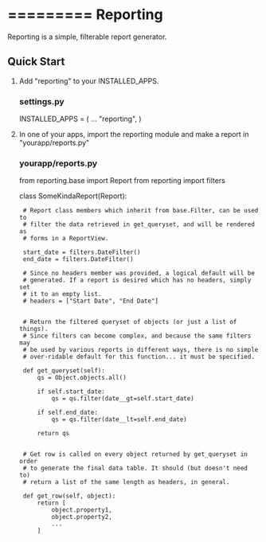 =========
Reporting
=========

Reporting is a simple, filterable report generator.


Quick Start
-----------

1. Add "reporting" to your INSTALLED\_APPS.
    
    ### settings.py

    INSTALLED_APPS = (
        ...
        "reporting",
    )

2. In one of your apps, import the reporting module and make a report in "yourapp/reports.py"

    ### yourapp/reports.py

    from reporting.base import Report
    from reporting import filters

    class SomeKindaReport(Report):
        
        # Report class members which inherit from base.Filter, can be used to
        # filter the data retrieved in get_queryset, and will be rendered as
        # forms in a ReportView.

        start_date = filters.DateFilter()
        end_date = filters.DateFilter()

        # Since no headers member was provided, a logical default will be
        # generated. If a report is desired which has no headers, simply set
        # it to an empty list.
        # headers = ["Start Date", "End Date"]


        # Return the filtered queryset of objects (or just a list of things).
        # Since filters can become complex, and because the same filters may
        # be used by various reports in different ways, there is no simple
        # over-ridable default for this function... it must be specified.

        def get_queryset(self):
            qs = Object.objects.all()

            if self.start_date:
                qs = qs.filter(date__gt=self.start_date)

            if self.end_date:
                qs = qs.filter(date__lt=self.end_date)

            return qs


        # Get row is called on every object returned by get_queryset in order
        # to generate the final data table. It should (but doesn't need to)
        # return a list of the same length as headers, in general.

        def get_row(self, object):
            return [
                object.property1,
                object.property2,
                ...
            ]
